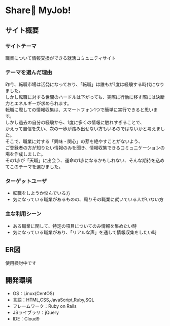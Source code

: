 # Share👀 MyJob!

## サイト概要

### サイトテーマ
職業について情報交換ができる就活コミュニティサイト

### テーマを選んだ理由
昨今、転職市場は活発になっており、「転職」は誰もが1度は経験する時代になりました。<br>
しかし転職に対する世間のハードルは下がっても、実際に行動に移す際には決断力とエネルギーが求められます。<br>
転職に際しての情報収集は、スマートフォン1つで簡単に実行できると思います。<br>
しかし過去の自分の経験から、1度に多くの情報に触れすぎることで、<br>
かえって自信を失い、次の一歩が踏み出せない方もいるのではないかと考えました。<br>
そこで、職業に対する「興味・関心」の芽を絶やすことがないよう、<br>
ご登録者の方が知りたい情報のみを聞き、情報収集できるコミュニケーションの場を作成しました。<br>
その1歩が「天職」に出会う、運命の1歩になるかもしれない、そんな期待を込めてこのテーマを選びました。<br>


### ターゲットユーザ
* 転職をしようか悩んでいる方
* 気になっている職業があるものの、周りその職業に就いている人がいない方

### 主な利用シーン
* ある職業に関して、特定の項目についてのみ情報を集めたい時
* 気になっている職業があり、「リアルな声」を通して情報収集をしたい時

## ER図
使用検討中です

## 開発環境
- OS：Linux(CentOS)
- 言語：HTML,CSS,JavaScript,Ruby,SQL
- フレームワーク：Ruby on Rails
- JSライブラリ：jQuery
- IDE：Cloud9

<!--## 使用素材-->
<!--使用検討中です-->
<!--- 外部サービスの画像素材・音声素材を使用した場合は、必ずサービス名とURLを明記してください。-->
<!--- 使用しない場合は、使用素材の項目をREADMEから削除してください。-->